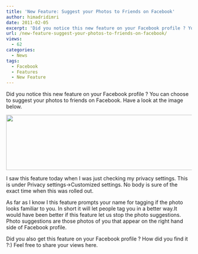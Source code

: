 ```yaml
---
title: 'New Feature: Suggest your Photos to Friends on Facebook'
author: himadridimri
date: 2011-02-05
excerpt: 'Did you notice this new feature on your Facebook profile ? You can choose to suggest your photos to your friends on Facebook. '
url: /new-feature-suggest-your-photos-to-friends-on-facebook/
views:
  - 62
categories:
  - News
tags:
  - Facebook
  - Features
  - New Feature
---
```

Did you notice this new feature on your Facebook profile ? You can choose to suggest your photos to friends on Facebook. Have a look at the image below.

[<img class="alignnone size-full wp-image-5578" src="http://cdn.devilsworkshop.org/files/2011/02/New-Facebook-Feature.png" alt="" width="550" height="150" />][1]

I saw this feature today when I was just checking my privacy settings. This is under Privacy settings->Customized settings. No body is sure of the exact time when this was rolled out.

As far as I know I this feature prompts your name for tagging if the photo looks familiar to you. In short it will let people tag you in a better way.It would have been better if this feature let us stop the photo suggestions. Photo suggestions are those photos of you that appear on the right hand side of Facebook profile.

Did you also get this feature on your Facebook profile ? How did you find it ?:) Feel free to share your views here.

 [1]: http://cdn.devilsworkshop.org/files/2011/02/New-Facebook-Feature.png
